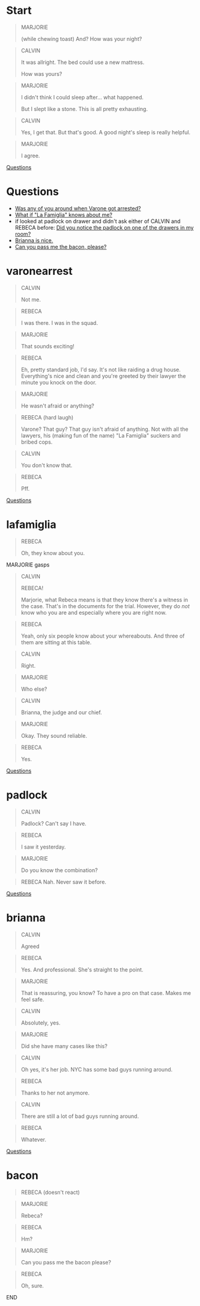 # Start

> MARJORIE
> 
> (while chewing toast) And? How was your night?

> CALVIN
> 
> It was allright. The bed could use a new mattress.
> 
> How was yours?

> MARJORIE
> 
> I didn't think I could sleep after... what happened.
> 
> But I slept like a stone. This is all pretty exhausting.

> CALVIN
> 
> Yes, I get that. But that's good. A good night's sleep is really helpful.

> MARJORIE
> 
> I agree.

[Questions](#Questions)

# Questions

* [Was any of you around when Varone got arrested?](#varonearrest)
* [What if "La Famiglia" knows about me?](#lafamiglia)
* if looked at padlock on drawer and didn't ask either of CALVIN and REBECA before: [Did you notice the padlock on one of the drawers in my room?](#padlock)
* [Brianna is nice.](#brianna)
* [Can you pass me the bacon, please?](#bacon)

# varonearrest

> CALVIN
> 
> Not me.

> REBECA
> 
> I was there. I was in the squad.

> MARJORIE
> 
> That sounds exciting!

> REBECA
> 
> Eh, pretty standard job, I'd say. It's not like raiding a drug house. Everything's nice and clean and you're greeted by their lawyer the minute you knock on the door.

> MARJORIE
> 
> He wasn't afraid or anything?

> REBECA (hard laugh)
> 
> Varone? That guy? That guy isn't afraid of anything. Not with all the lawyers, his (making fun of the name) "La Famiglia" suckers and bribed cops.

> CALVIN
> 
> You don't know that.

> REBECA
> 
> Pff.

[Questions](#Questions)

# lafamiglia

> REBECA
> 
> Oh, they know about you.

MARJORIE gasps

> CALVIN
> 
> REBECA!
> 
> Marjorie, what Rebeca means is that they know there's a witness in the case. That's in the documents for the trial. However, they do *not* know who you are and especially where you are right now.

> REBECA
> 
> Yeah, only six people know about your whereabouts. And three of them are sitting at this table.

> CALVIN
> 
> Right.

> MARJORIE
> 
> Who else?

> CALVIN
> 
> Brianna, the judge and our chief.

> MARJORIE
> 
> Okay. They sound reliable.

> REBECA
> 
> Yes.

[Questions](#Questions)

# padlock

> CALVIN
> 
> Padlock? Can't say I have.

> REBECA
> 
> I saw it yesterday.

> MARJORIE
> 
> Do you know the combination?

> REBECA
> Nah. Never saw it before.

[Questions](#Questions)

# brianna

> CALVIN
> 
> Agreed

> REBECA
> 
> Yes. And professional. She's straight to the point.

> MARJORIE
> 
> That is reassuring, you know? To have a pro on that case. Makes me feel safe.

> CALVIN
> 
> Absolutely, yes.

> MARJORIE
> 
> Did she have many cases like this?

> CALVIN
> 
> Oh yes, it's her job. NYC has some bad guys running around.

> REBECA
> 
> Thanks to her not anymore.

> CALVIN
> 
> There are still a lot of bad guys running around.

> REBECA
> 
> Whatever.

[Questions](#Questions)

# bacon

> REBECA (doesn't react)

> MARJORIE
> 
> Rebeca?

> REBECA
> 
> Hm?

> MARJORIE
> 
> Can you pass me the bacon please?

> REBECA
> 
> Oh, sure.

END
